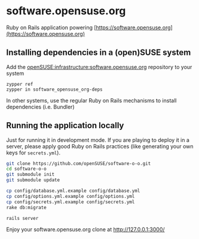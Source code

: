 # software.opensuse.org

Ruby on Rails application powering
[https://software.opensuse.org](https://software.opensuse.org)

## Installing dependencies in a (open)SUSE system

Add the
[openSUSE:infrastructure:software.opensuse.org](https://build.opensuse.org/project/show/openSUSE:infrastructure:software.opensuse.org)
repository to your system
```
zypper ref
zypper in software_opensuse_org-deps
```

In other systems, use the regular Ruby on Rails mechanisms to install
dependencies (i.e. Bundler)

## Running the application locally

Just for running it in development mode. If you are playing to deploy it in a
server, please apply good Ruby on Rails practices (like generating your own
keys for `secrets.yml`).

```bash
git clone https://github.com/openSUSE/software-o-o.git
cd software-o-o
git submodule init
git submodule update

cp config/database.yml.example config/database.yml
cp config/options.yml.example config/options.yml
cp config/secrets.yml.example config/secrets.yml
rake db:migrate

rails server
```

Enjoy your software.opensuse.org clone at http://127.0.0.1:3000/
